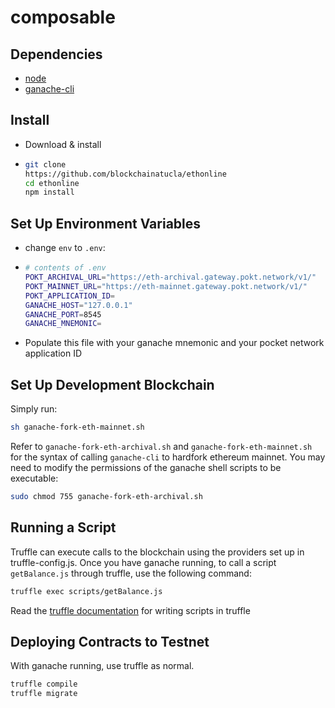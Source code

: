 # composable
## Dependencies
 - [node](https://nodejs.org/en/)
 - [ganache-cli](https://github.com/trufflesuite/ganache-cli)

## Install
 - Download & install
 - ```bash
   git clone
   https://github.com/blockchainatucla/ethonline
   cd ethonline
   npm install
   ```

## Set Up Environment Variables
 - change `env` to `.env`:
 - ```bash
   # contents of .env
   POKT_ARCHIVAL_URL="https://eth-archival.gateway.pokt.network/v1/"
   POKT_MAINNET_URL="https://eth-mainnet.gateway.pokt.network/v1/"
   POKT_APPLICATION_ID=
   GANACHE_HOST="127.0.0.1"
   GANACHE_PORT=8545
   GANACHE_MNEMONIC=
   ```
 - Populate this file with your ganache mnemonic and your pocket network application ID

## Set Up Development Blockchain
Simply run:
```bash
sh ganache-fork-eth-mainnet.sh
```
Refer to `ganache-fork-eth-archival.sh` and `ganache-fork-eth-mainnet.sh` for the syntax of calling `ganache-cli` to hardfork ethereum mainnet. You may need to modify the permissions of the ganache shell scripts to be executable:
```bash
sudo chmod 755 ganache-fork-eth-archival.sh
```

## Running a Script
Truffle can execute calls to the blockchain using the providers set up in truffle-config.js. Once you have ganache running, to call a script `getBalance.js` through truffle, use the following command:
```bash
truffle exec scripts/getBalance.js
```
Read the [truffle documentation](https://www.trufflesuite.com/docs/truffle/getting-started/writing-external-scripts) for writing scripts in truffle

## Deploying Contracts to Testnet
With ganache running, use truffle as normal.
```bash
truffle compile
truffle migrate
```
